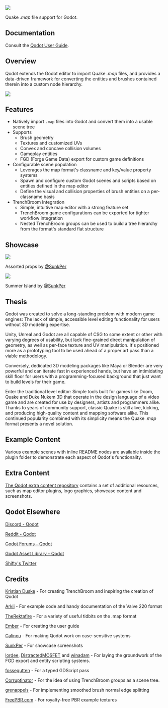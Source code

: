 ![](https://raw.githubusercontent.com/Shfty/qodot-extras/master/graphics/qodot_logo_small.png)

Quake *.map* file support for Godot.

## Documentation

Consult the [Qodot User Guide](https://qodotplugin.github.io/).

## Overview

Qodot extends the Godot editor to import Quake *.map* files, and provides a data-driven framework for converting the entities and brushes contained therein into a custom node hierarchy.

![](https://raw.githubusercontent.com/wiki/Shfty/qodot-plugin/images/2-usage/in-editor.gif)

## Features

- Natively import `.map` files into Godot and convert them into a usable scene tree
- Supports
  - Brush geometry
  - Textures and customized UVs
  - Convex and concave collision volumes
  - Gameplay entities
  - FGD (Forge Game Data) export for custom game definitions
- Configurable scene population
  - Leverages the map format's classname and key/value property systems
  - Spawn and configure custom Godot scenes and scripts based on entities defined in the map editor
  - Define the visual and collision properties of brush entities on a per-classname basis
- TrenchBroom Integration
  - Simple, intuitive map editor with a strong feature set
  - TrenchBroom game configurations can be exported for tighter workflow integration
  - Nested TrenchBroom groups can be used to build a tree hierarchy from the format's standard flat structure

## Showcase

[![](https://raw.githubusercontent.com/Shfty/qodot-extras/master/showcase/sunkper-props-thumbnail.jpg)](https://raw.githubusercontent.com/Shfty/qodot-extras/master/showcase/sunkper-props.jpg)

Assorted props by [@SunkPer](https://twitter.com/SunkPer)

[![](https://raw.githubusercontent.com/Shfty/qodot-extras/master/showcase/sunkper-summer-island.gif)](https://cdn.discordapp.com/attachments/651209074930876416/659427504309796876/Project_Summer_Island_WIP_25.mp4)

Summer Island by [@SunkPer](https://twitter.com/SunkPer)

## Thesis

Qodot was created to solve a long-standing problem with modern game engines: The lack of simple, accessible level editing functionality for users without 3D modeling expertise.

Unity, Unreal and Godot are all capable of CSG to some extent or other with varying degrees of usability, but lack fine-grained direct manipulation of geometry, as well as per-face texture and UV manipulation. It's positioned more as a prototyping tool to be used ahead of a proper art pass than a viable methodology.

Conversely, dedicated 3D modeling packages like Maya or Blender are very powerful and can iterate fast in experienced hands, but have an intimidating skill floor for users with a programming-focused background that just want to build levels for their game.

Enter the traditional level editor: Simple tools built for games like Doom, Quake and Duke Nukem 3D that operate in the design language of a video game and are created for use by designers, artists and programmers alike. Thanks to years of community support, classic Quake is still alive, kicking, and producing high-quality content and mapping software alike. This continued popularity combined with its simplicity means the Quake *.map* format presents a novel solution.

## Example Content

Various example scenes with inline README nodes are available inside the plugin folder to demonstrate each aspect of Qodot's functionality.

## Extra Content

[The Qodot extra content repository](https://github.com/Shfty/qodot-extras) contains a set of additional resources, such as map editor plugins, logo graphics, showcase content and screenshots.

## Qodot Elsewhere

[Discord - Qodot](https://discord.gg/c72WBuG)

[Reddit - Qodot](https://www.reddit.com/r/godot/comments/e41ldk/qodot_quake_map_file_support_for_godot/)

[Godot Forums - Qodot](https://godotforums.org/discussion/21573/qodot-quake-map-file-support-for-godot)

[Godot Asset Library - Qodot](https://godotengine.org/asset-library/asset/446)

[Shifty's Twitter](https://twitter.com/ShiftyAxel)

## Credits

[Kristian Duske](https://twitter.com/kristianduske) - For creating TrenchBroom and inspiring the creation of Qodot

[Arkii](https://github.com/GoomiChan) - For example code and handy documentation of the Valve 220 format

[TheRektafire](https://github.com/TheRektafire) - For a variety of useful tidbits on the .map format

[Ember](https://github.com/deertears/) - For creating the user guide

[Calinou](https://github.com/Calinou) - For making Qodot work on case-sensitive systems

[SunkPer](https://twitter.com/SunkPer) - For showcase screenshots

[lordee](https://github.com/lordee), [DistractedMOSFET](https://github.com/distractedmosfet) and [winadam](https://github.com/winadam) - For laying the groundwork of the FGD export and entity scripting systems.

[fossegutten](https://github.com/fossegutten) - For a typed GDScript pass

[Corruptinator](https://github.com/Corruptinator) - For the idea of using TrenchBroom groups as a scene tree.

[grenappels](https://github.com/grenappels) - For implementing smoothed brush normal edge splitting

[FreePBR.com](https://freepbr.com) - For royalty-free PBR example textures

